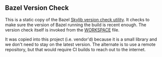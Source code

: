 ## Bazel Version Check

This is a static copy of the Bazel [Skylib version check utility](https://github.com/bazelbuild/bazel-skylib/blob/master/lib/versions.bzl).
It checks to make sure the version of Bazel running the build is recent enough.
The version check itself is invoked from the [WORKSPACE](../../WORKSPACE) file.

It was copied into this project (i.e. vendor'd) because it is a small library and we don't need to stay
  on the latest version.
The alternate is to use a remote repository, but that would require CI builds to reach out to the internet.
